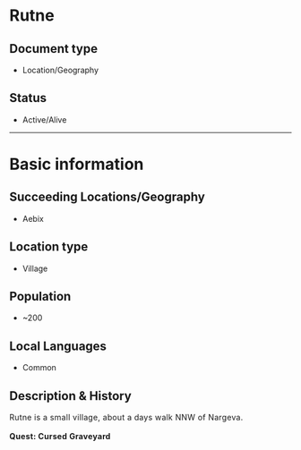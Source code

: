 # Rutne

## Document type

 - Location/Geography

## Status

 - Active/Alive

---

# Basic information

## Succeeding Locations/Geography

 - Aebix

## Location type

 - Village

## Population

 - ~200

## Local Languages

 - Common

## Description & History

<div style="text-align: left;"><span style="letter-spacing: 0.025em;">Rutne is a small village, about a days walk NNW of Nargeva.</span></div><div style="text-align: left;"><span style="letter-spacing: 0.025em;"><br></span></div><div style="text-align: left;"><span style="letter-spacing: 0.025em;"><b>Quest: Cursed Graveyard</b></span></div>
